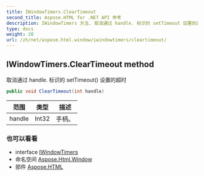 ```yaml
---
title: IWindowTimers.ClearTimeout
second_title: Aspose.HTML for .NET API 参考
description: IWindowTimers 方法. 取消通过 handle. 标识的 setTimeout 设置的超时
type: docs
weight: 20
url: /zh/net/aspose.html.window/iwindowtimers/cleartimeout/
---
```

## IWindowTimers.ClearTimeout method

取消通过 handle. 标识的 setTimeout() 设置的超时

```csharp
public void ClearTimeout(int handle)
```

| 范围 | 类型 | 描述 |
| --- | --- | --- |
| handle | Int32 | 手柄。 |

### 也可以看看

* interface [IWindowTimers](../)
* 命名空间 [Aspose.Html.Window](../../iwindowtimers/)
* 部件 [Aspose.HTML](../../../)


